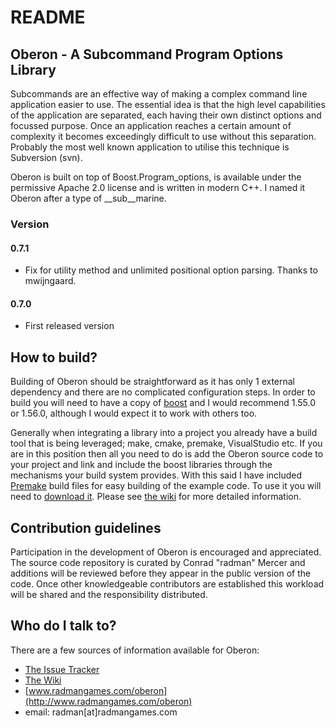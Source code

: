 # README #

## Oberon - A Subcommand Program Options Library ##

Subcommands are an effective way of making a complex command line application easier to use. The essential idea is that the high level capabilities of the application are separated, each having their own distinct options and focussed purpose. Once an application reaches a certain amount of complexity it becomes exceedingly difficult to use without this separation.  Probably the most well known application to utilise this technique is Subversion (svn).

Oberon is built on top of Boost.Program_options, is available under the permissive Apache 2.0 license and is written in modern C++. I named it Oberon after a type of __sub__marine.

### Version ###

#### 0.7.1 ####

* Fix for utility method and unlimited positional option parsing. Thanks to mwijngaard.

#### 0.7.0 ####

* First released version


## How to build? ##

Building of Oberon should be straightforward as it has only 1 external dependency and there are no complicated configuration steps. In order to build you will need to have a copy of [boost](http://www.boost.org) and I would recommend 1.55.0 or 1.56.0, although I would expect it to work with others too. 

Generally when integrating a library into a project you already have a build tool that is being leveraged; make, cmake, premake, VisualStudio etc. If you are in this position then all you need to do is add the Oberon source code to your project and link and include the boost libraries through the mechanisms your build system provides. With this said I have included [Premake](http://industriousone.com/what-premake) build files for easy building of the example code. To use it you will need to [download it](http://sourceforge.net/projects/premake/). Please see [the wiki](https://bitbucket.org/radman/oberon/wiki/Home) for more detailed information.

## Contribution guidelines ##

Participation in the development of Oberon is encouraged and appreciated. The source code repository is curated by Conrad "radman" Mercer and additions will be reviewed before they appear in the public version of the code. Once other knowledgeable contributors are established this workload will be shared and the responsibility distributed.

## Who do I talk to? ##

There are a few sources of information available for Oberon:

+ [The Issue Tracker](https://bitbucket.org/radman/oberon/issues?status=new&status=open)
+ [The Wiki](https://bitbucket.org/radman/oberon/wiki/Home)
+ [www.radmangames.com/oberon](http://www.radmangames.com/oberon)
+ email: radman\[at\]radmangames.com
